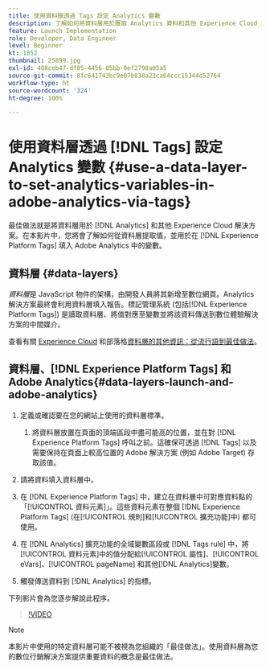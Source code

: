 ```yaml
---
title: 使用資料層透過 Tags 設定 Analytics 變數
description: 了解如何將資料層用於獲取 Analytics 資料和其他 Experience Cloud 解決方案。
feature: Launch Implementation
role: Developer, Data Engineer
level: Beginner
kt: 1852
thumbnail: 25899.jpg
exl-id: 408ceb47-df05-4456-85bb-0ef2798a05a5
source-git-commit: 8fc641743bc9e07b838a22ca64ccc15344d52764
workflow-type: ht
source-wordcount: '324'
ht-degree: 100%

---
```


# 使用資料層透過 [!DNL Tags] 設定 Analytics 變數 {#use-a-data-layer-to-set-analytics-variables-in-adobe-analytics-via-tags}

最佳做法就是將資料層用於 [!DNL Analytics] 和其他 Experience Cloud 解決方案。在本影片中，您將會了解如何從資料層提取值，並用於在 [!DNL Experience Platform Tags] 填入 Adobe Analytics 中的變數。

## 資料層 {#data-layers}

_資料層_&#x200B;是 JavaScript 物件的架構，由開發人員將其新增至數位網頁。Analytics 解決方案最終會利用資料層填入報告。標記管理系統 (包括[!DNL Experience Platform Tags]) 是讀取資料層、將值對應至變數並將該資料傳送到數位體驗解決方案的中間媒介。

查看有關 [Experience Cloud](https://experienceleague.adobe.com/docs/analytics/implementation/prepare/data-layer.html?lang=zh-Hant) 和部落格[資料層的其他資訊：從流行語到最佳做法](https://blog.adobe.com/en/2014/03/13/data-layers-buzzword-best-practice)。

## 資料層、[!DNL Experience Platform Tags] 和 Adobe Analytics{#data-layers-launch-and-adobe-analytics}

1. 定義或確認要在您的網站上使用的資料層標準。

   1. 將資料層放置在頁面的頂端區段中盡可能高的位置，並在對 [!DNL Experience Platform Tags] 呼叫之前。這確保可透過 [!DNL Tags] 以及需要保持在頁面上較高位置的 Adobe 解決方案 (例如 Adobe Target) 存取該值。

1. 請將資料填入資料層中。
1. 在 [!DNL Experience Platform Tags] 中，建立在資料層中可對應資料點的「[!UICONTROL 資料元素]」。這些資料元素在整個 [!DNL Experience Platform Tags] (在[!UICONTROL 規則]和[!UICONTROL 擴充功能]中) 都可使用。
1. 在 [!DNL Analytics] 擴充功能的全域變數區段或 [!DNL Tags rule] 中，將[!UICONTROL 資料元素]中的值分配給[!UICONTROL 屬性]、[!UICONTROL eVars]、[!UICONTROL pageName] 和其他[!DNL Analytics]變數。
1. 觸發傳送資料到 [!DNL Analytics] 的指標。

下列影片會為您逐步解說此程序。

>[!VIDEO](https://video.tv.adobe.com/v/25899/?quality=12&learn=on)

>[!NOTE]
>
>本影片中使用的特定資料層可能不被視為您組織的「最佳做法」。使用資料層為您的數位行銷解決方案提供重要資料的概念是最佳做法。